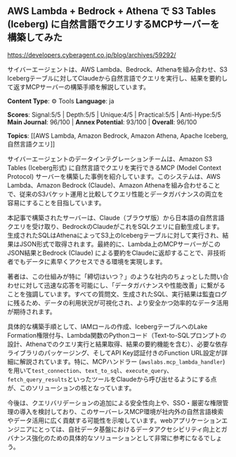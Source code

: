 ## AWS Lambda + Bedrock + Athena で S3 Tables (Iceberg) に自然言語でクエリするMCPサーバーを構築してみた

https://developers.cyberagent.co.jp/blog/archives/59292/

サイバーエージェントは、AWS Lambda、Bedrock、Athenaを組み合わせ、S3 Icebergテーブルに対してClaudeから自然言語でクエリを実行し、結果を要約して返すMCPサーバーの構築手順を解説しています。

**Content Type**: ⚙️ Tools
**Language**: ja

**Scores**: Signal:5/5 | Depth:5/5 | Unique:4/5 | Practical:5/5 | Anti-Hype:5/5
**Main Journal**: 96/100 | **Annex Potential**: 93/100 | **Overall**: 96/100

**Topics**: [[AWS Lambda, Amazon Bedrock, Amazon Athena, Apache Iceberg, 自然言語クエリ]]

サイバーエージェントのデータインテグレーションチームは、Amazon S3 Tables (Iceberg形式) に自然言語でクエリを実行できるMCP (Model Context Protocol) サーバーを構築した事例を紹介しています。このシステムは、AWS Lambda、Amazon Bedrock (Claude)、Amazon Athenaを組み合わせることで、従来のS3バケット運用と比較してクエリ性能とデータガバナンスの両立を容易にすることを目指しています。

本記事で構築されたサーバーは、Claude（ブラウザ版）から日本語の自然言語クエリを受け取り、BedrockのClaudeがこれをSQLクエリに自動生成します。生成されたSQLはAthenaによってS3上のIcebergテーブルに対して実行され、結果はJSON形式で取得されます。最終的に、Lambda上のMCPサーバーがこのJSON結果とBedrock (Claude) による要約をClaudeに返却することで、非技術者でもデータに素早くアクセスできる環境を実現します。

著者は、この仕組みが特に「締切はいつ？」のような社内のちょっとした問い合わせに対して迅速な応答を可能にし、「データガバナンスや性能改善」に繋がることを強調しています。すべての質問文、生成されたSQL、実行結果は監査ログに残るため、データの利用状況が可視化され、より安全かつ効率的なデータ活用が期待されます。

具体的な構築手順として、IAMロールの作成、IcebergテーブルへのLake Formation権限付与、Lambda関数のPythonコード（Text-to-SQLプロンプトの設計、Athenaでのクエリ実行と結果取得、結果の要約機能を含む）、必要な依存ライブラリのパッケージング、そしてAPI Key認証付きのFunction URL設定が詳細に解説されています。特に、MCPハンドラー (`awslabs.mcp_lambda_handler`) を用いて`test_connection`、`text_to_sql`、`execute_query`、`fetch_query_results`といったツールをClaudeから呼び出せるようにする点が、このソリューションの核となっています。

今後は、クエリバリデーションの追加による安全性向上や、SSO・厳密な権限管理の導入を検討しており、このサーバーレスMCP環境が社内外の自然言語検索やデータ活用に広く貢献する可能性を示唆しています。webアプリケーションエンジニアにとっては、自社データ基盤におけるデータアクセシビリティ向上とガバナンス強化のための具体的なソリューションとして非常に参考になるでしょう。